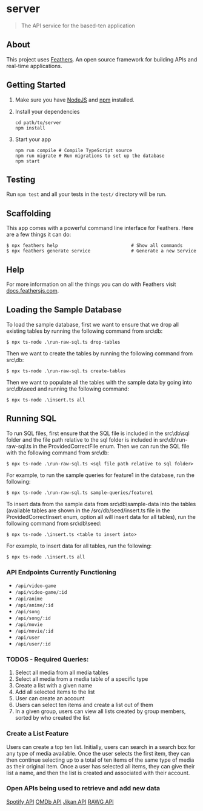 # server

> The API service for the based-ten application

## About

This project uses [Feathers](http://feathersjs.com). An open source framework for building APIs and real-time applications.

## Getting Started

1. Make sure you have [NodeJS](https://nodejs.org/) and [npm](https://www.npmjs.com/) installed.
2. Install your dependencies

    ```
    cd path/to/server
    npm install
    ```

3. Start your app

    ```
    npm run compile # Compile TypeScript source
    npm run migrate # Run migrations to set up the database
    npm start
    ```

## Testing

Run `npm test` and all your tests in the `test/` directory will be run.

## Scaffolding

This app comes with a powerful command line interface for Feathers. Here are a few things it can do:

```
$ npx feathers help                           # Show all commands
$ npx feathers generate service               # Generate a new Service
```

## Help

For more information on all the things you can do with Feathers visit [docs.feathersjs.com](http://docs.feathersjs.com).

## Loading the Sample Database

To load the sample database, first we want to ensure that we drop all existing tables by running the following command from src\db:

```
$ npx ts-node .\run-raw-sql.ts drop-tables
```

Then we want to create the tables by running the following command from src\db:

```
$ npx ts-node .\run-raw-sql.ts create-tables
```

Then we want to populate all the tables with the sample data by going into src\db\seed and running the following command:

```
$ npx ts-node .\insert.ts all
```

## Running SQL

To run SQL files, first ensure that the SQL file is included in the src\db\sql folder and the file path relative to the sql folder is included in src\db\run-raw-sql.ts in the ProvidedCorrectFile enum. Then we can run the SQL file with the following command from src\db:

```
$ npx ts-node .\run-raw-sql.ts <sql file path relative to sql folder>
```

For example, to run the sample queries for feature1 in the database, run the following:

```
$ npx ts-node .\run-raw-sql.ts sample-queries/feature1
```

To insert data from the sample data from src\db\sample-data into the tables (available tables are shown in the /src/db/seed/insert.ts file in the ProvidedCorrectInsert enum, option all will insert data for all tables), run the following command from src\db\seed:

```
$ npx ts-node .\insert.ts <table to insert into>
```

For example, to insert data for all tables, run the following:

```
$ npx ts-node .\insert.ts all
```

### API Endpoints Currently Functioning
- `/api/video-game`
- `/api/video-game/:id`
- `/api/anime`
- `/api/anime/:id`
- `/api/song`
- `/api/song/:id`
- `/api/movie`
- `/api/movie/:id`
- `/api/user`
- `/api/user/:id`


### TODOS - Required Queries:
1. Select all media from all media tables
2. Select all media from a media table of a specific type
3. Create a list with a given name
4. Add all selected items to the list
5. User can create an account
6. Users can select ten items and create a list out of them
7. In a given group, users can view all lists created by group members, sorted by who created the list

### Create a List Feature
Users can create a top ten list. Initially, users can search in a search box for any type of media available. Once the user selects the first item, they can then continue selecting up to a total of ten items of the same type of media as their original item. Once a user has selected all items, they can give their list a name, and then the list is created and associated with their account.

### Open APIs being used to retrieve and add new data
[Spotify API](https://developer.spotify.com/documentation/web-api)
[OMDb API](http://www.omdbapi.com/)
[Jikan API](https://docs.api.jikan.moe/)
[RAWG API](https://rawg.io/apidocs)
